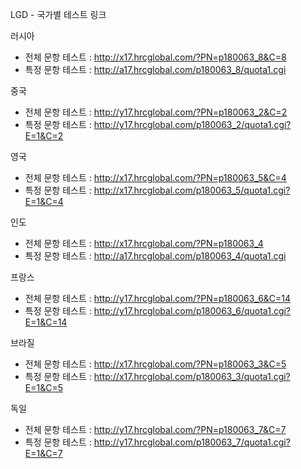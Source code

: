 LGD - 국가별 테스트 링크

러시아
- 전체 문항 테스트 : http://x17.hrcglobal.com/?PN=p180063_8&C=8 
- 특정 문항 테스트 : http://a17.hrcglobal.com/p180063_8/quota1.cgi 


중국
- 전체 문항 테스트 : http://y17.hrcglobal.com/?PN=p180063_2&C=2
- 특정 문항 테스트 : http://y17.hrcglobal.com/p180063_2/quota1.cgi?E=1&C=2

영국
- 전체 문항 테스트 : http://x17.hrcglobal.com/?PN=p180063_5&C=4
- 특정 문항 테스트 : http://x17.hrcglobal.com/p180063_5/quota1.cgi?E=1&C=4

인도
- 전체 문항 테스트 : http://x17.hrcglobal.com/?PN=p180063_4 
- 특정 문항 테스트 : http://a17.hrcglobal.com/p180063_4/quota1.cgi 

프랑스
- 전체 문항 테스트 : http://y17.hrcglobal.com/?PN=p180063_6&C=14
- 특정 문항 테스트 : http://y17.hrcglobal.com/p180063_6/quota1.cgi?E=1&C=14

브라질
- 전체 문항 테스트 : http://x17.hrcglobal.com/?PN=p180063_3&C=5
- 특정 문항 테스트 : http://x17.hrcglobal.com/p180063_3/quota1.cgi?E=1&C=5

독일
- 전체 문항 테스트 : http://y17.hrcglobal.com/?PN=p180063_7&C=7
- 특정 문항 테스트 : http://y17.hrcglobal.com/p180063_7/quota1.cgi?E=1&C=7